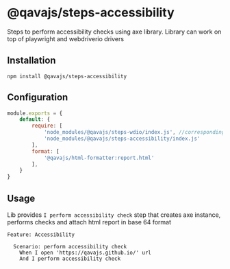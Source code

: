 # @qavajs/steps-accessibility
Steps to perform accessibility checks using axe library.
Library can work on top of playwright and webdriverio drivers

## Installation
`npm install @qavajs/steps-accessibility`

## Configuration
```javascript
module.exports = {
    default: {
        require: [
            'node_modules/@qavajs/steps-wdio/index.js', //corresponding driver library should be imported first
            'node_modules/@qavajs/steps-accessibility/index.js'
        ],
        format: [
            '@qavajs/html-formatter:report.html'
        ],
    }
}
```

## Usage
Lib provides `I perform accessibility check` step that creates axe instance, performs checks and attach html report in base 64 format

```gherkin
Feature: Accessibility

  Scenario: perform accessibility check
    When I open 'https://qavajs.github.io/' url
    And I perform accessibility check
```
